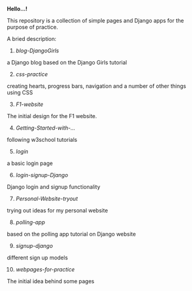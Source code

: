 <b>Hello...!</b>

This repository is a collection of simple pages and Django apps for the purpose of practice. 

A bried description:

1) *_blog-DjangoGirls_*

a Django blog based on the Django Girls tutorial

2) *_css-practice_*

creating hearts, progress bars, navigation and a number of other things using CSS

3) *_F1-website_*

The initial design for the F1 website. 

4) *_Getting-Started-with-..._*

following w3school tutorials

5) *_login_*

a basic login page

6) *_login-signup-Django_*

Django login and signup functionality 

7) *_Personal-Website-tryout_*

trying out ideas for my personal website

8) *_polling-app_*

based on the polling app tutorial on Django website

9) *_signup-django_*

different sign up models

10) *_webpages-for-practice_* 

The initial idea behind some pages
